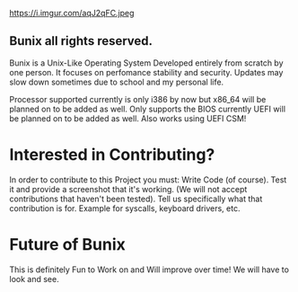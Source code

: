 https://i.imgur.com/aqJ2qFC.jpeg

Bunix all rights reserved.
--------------------------

Bunix is a Unix-Like Operating System Developed entirely from scratch by one person.
It focuses on perfomance stability and security.
Updates may slow down sometimes due to school and my personal life.

Processor supported currently is only i386 by now but x86_64 will be planned on to be added as well.
Only supports the BIOS currently UEFI will be planned on to be added as well.
Also works using UEFI CSM!

# Interested in Contributing?
In order to contribute to this Project you must:
Write Code (of course).
Test it and provide a screenshot that it's working.
(We will not accept contributions that haven't been tested).
Tell us specifically what that contribution is for.
Example for syscalls, keyboard drivers, etc.

# Future of Bunix
This is definitely Fun to Work on and Will improve over time!
We will have to look and see.

